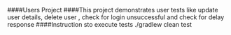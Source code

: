 ####Users Project
####This project demonstrates user tests like update user details, delete user , check for login unsuccessful and check for delay response
####Instruction sto execute tests
./gradlew clean test
